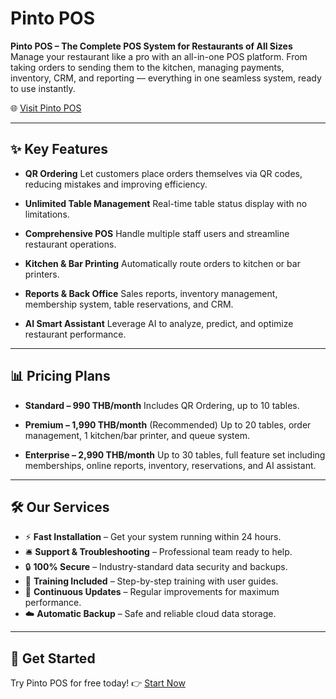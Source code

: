 # Pinto POS

<div align="center>

![image info](https://github.com/user-attachments/assets/66e78280-2377-4074-a14b-1c27b1657caf)

</div>

**Pinto POS – The Complete POS System for Restaurants of All Sizes**
Manage your restaurant like a pro with an all-in-one POS platform. From taking orders to sending them to the kitchen, managing payments, inventory, CRM, and reporting — everything in one seamless system, ready to use instantly.

🌐 [Visit Pinto POS](https://pos.pinto-app.com/)

---

## ✨ Key Features

* **QR Ordering**
  Let customers place orders themselves via QR codes, reducing mistakes and improving efficiency.

* **Unlimited Table Management**
  Real-time table status display with no limitations.

* **Comprehensive POS**
  Handle multiple staff users and streamline restaurant operations.

* **Kitchen & Bar Printing**
  Automatically route orders to kitchen or bar printers.

* **Reports & Back Office**
  Sales reports, inventory management, membership system, table reservations, and CRM.

* **AI Smart Assistant**
  Leverage AI to analyze, predict, and optimize restaurant performance.

---

## 📊 Pricing Plans

* **Standard – 990 THB/month**
  Includes QR Ordering, up to 10 tables.

* **Premium – 1,990 THB/month** (Recommended)
  Up to 20 tables, order management, 1 kitchen/bar printer, and queue system.

* **Enterprise – 2,990 THB/month**
  Up to 30 tables, full feature set including memberships, online reports, inventory, reservations, and AI assistant.

---

## 🛠️ Our Services

* ⚡ **Fast Installation** – Get your system running within 24 hours.
* 🛎️ **Support & Troubleshooting** – Professional team ready to help.
* 🔒 **100% Secure** – Industry-standard data security and backups.
* 📘 **Training Included** – Step-by-step training with user guides.
* 🔄 **Continuous Updates** – Regular improvements for maximum performance.
* ☁️ **Automatic Backup** – Safe and reliable cloud data storage.

---

## 🚀 Get Started

Try Pinto POS for free today!
👉 [Start Now](https://pos.pinto-app.com/)
